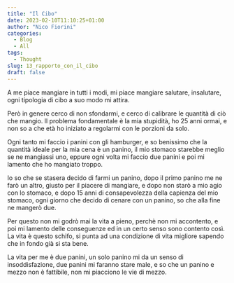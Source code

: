 ```yaml
---
title: "Il Cibo"
date: 2023-02-10T11:10:25+01:00
author: "Nico Fiorini"
categories: 
  - Blog
  - All
tags: 
  - Thought
slug: 13_rapporto_con_il_cibo
draft: false
---
```


A me piace mangiare in tutti i modi, mi piace mangiare salutare, insalutare, ogni tipologia di cibo a suo modo
mi attira.

Però in genere cerco di non sfondarmi, e cerco di calibrare le quantità di ciò che mangio.
Il problema fondamentale è la mia stupidità, ho 25 anni ormai, e non so a che età ho iniziato
a regolarmi con le porzioni da solo.
 <!-- però ormai saranno 15 anni che mangio hamburger, e il -->
<!-- mio stomaco è impostato per mangiare un hamburger e stare bene. Però non capisco perchè -->
<!-- ogni volta esagero e sto male mangiandone 2 e avere lo stomaco troppo pieno. -->
Ogni tanto mi faccio i panini con gli hamburger, e so benissimo che la quantità ideale per la mia cena è un panino,
il mio stomaco starebbe meglio se ne mangiassi uno, eppure ogni volta mi faccio due panini e poi mi lamento
che ho mangiato troppo.

Io so che se stasera decido di farmi un panino, dopo il primo panino me ne farò un altro,
giusto per il piacere di mangiare, e dopo non starò a mio agio con lo stomaco, e dopo 15 anni di
consapevolezza della capienza del mio stomaco, ogni giorno che decido di cenare con un panino, so che
alla fine ne mangerò due.

Per questo non mi godrò mai la vita a pieno, perchè non mi accontento, e poi mi lamento delle conseguenze
ed in un certo senso sono contento così.
La vita è questo schifo, si punta ad una condizione di vita migliore
sapendo che in fondo già si sta bene.

La vita per me è due panini, un solo panino mi da un senso di insoddisfazione,
due panini mi faranno stare male, e so che un panino e mezzo non è fattibile, non mi piacciono le vie di mezzo.
